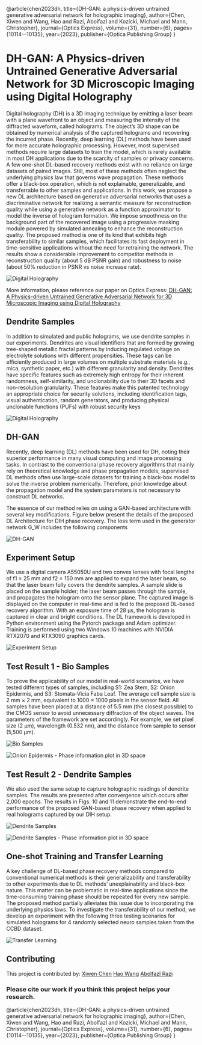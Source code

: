 @article{chen2023dh,
  title={DH-GAN: a physics-driven untrained generative adversarial network for holographic imaging},
  author={Chen, Xiwen and Wang, Hao and Razi, Abolfazl and Kozicki, Michael and Mann, Christopher},
  journal={Optics Express},
  volume={31},
  number={6},
  pages={10114--10135},
  year={2023},
  publisher={Optica Publishing Group}
}


# DH-GAN: A Physics-driven Untrained Generative Adversarial Network for 3D Microscopic Imaging using Digital Holography

Digital holography (DH) is a 3D imaging technique by emitting a laser beam with a plane wavefront to an object and measuring the intensity of the diffracted waveform, called holograms. The object’s 3D shape can be obtained by numerical analysis of the captured holograms and recovering the incurred phase. 
Recently, deep learning (DL) methods have been used for more accurate holographic processing. However, most supervised methods require large datasets to train the model, which is rarely available in most DH applications due to the scarcity of samples or privacy concerns. 
A few one-shot DL-based recovery methods exist with no reliance on large datasets of paired images. Still, most of these methods often neglect the underlying physics law that governs wave propagation. These methods offer a black-box operation, which is not explainable, generalizable, and transferrable to other samples and applications.
In this work, we propose a new DL architecture based on generative adversarial networks that uses a discriminative network for realizing a semantic measure for reconstruction quality while using a generative network as a function approximator to model the inverse of hologram formation. We impose smoothness on the background part of the recovered image using a progressive masking module powered by simulated annealing to enhance the reconstruction quality. The proposed method is one of its kind that exhibits high transferability to similar samples, which facilitates its fast deployment in time-sensitive applications without the need for retraining the network. The results show a considerable improvement to competitor methods in reconstruction quality (about 5 dB PSNR gain) and robustness to noise (about 50% reduction in PSNR vs noise increase rate).

![Digital Holography](./images/DH_system.jpg)

More information, please reference our paper on Optics Express:
<a href="https://doi.org/10.1364/OE.480894">DH-GAN: A Physics-driven Untrained Generative Adversarial Network for 3D Microscopic Imaging using Digital Holography</a>


## Dendrite Samples
In addition to simulated and public holograms, we use dendrite samples in our experiments. Dendrites are visual identifiers that are formed by growing tree-shaped metallic fractal patterns by inducing regulated voltage on electrolyte solutions with different propensities. These tags can be efficiently produced in large volumes on multiple substrate materials (e.g., mica, synthetic paper, etc.) with different granularity and density. 
Dendrites have specific features such as extremely high entropy for their inherent randomness, self-similarity, and unclonability due to their 3D facets and non-resolution granularity.
These features make this patented technology an appropriate choice for security solutions, including identification tags, visual authentication, random generators, and producing physical unclonable functions (PUFs) with robust security keys

![Digital Holography](./images/DH_sample.jpg)




## DH-GAN
Recently, deep learning (DL) methods have been used for DH, noting their superior performance in many visual computing and image processing tasks. In contrast to the conventional phase recovery algorithms that mainly rely on theoretical knowledge and phase propagation models, supervised DL methods often use large-scale datasets for training a black-box model to solve the inverse problem numerically. Therefore, prior knowledge about the propagation model and the system parameters is not necessary to construct DL networks.

The essence of our method relies on using a GAN-based architecture with several key modifications. Figure below present the details of the proposed DL
Architecture for DIH phase recovery. The loss term used in the generator network G_W includes the following components

![DH-GAN](./images/G_SR_arc.png)




## Experiment Setup
We use a digital camera A55050U and two convex lenses with focal lengths of f1 = 25 mm and f2 = 150 mm are applied to expand the laser beam, so that the laser beam fully covers the dendrite samples. A sample slide is placed on the sample holder; the laser beam passes through the sample, and propagates the hologram onto the sensor plane. The captured image is displayed on the computer in real-time and is fed to the proposed DL-based recovery algorithm. With an exposure time of 28 μs, the hologram is captured in clear and bright conditions. The DL framework is developed in Python environment using the Pytorch package and Adam optimizer. Training is performed using two Windows 10 machines with NVIDIA RTX2070 and RTX3090 graphics cards.

![Experiment Setup](./images/DH_lab_1.png)



## Test Result 1 - Bio Samples
To prove the applicability of our model in real-world scenarios, we have tested different types of samples, including S1: Zea Stem, S2: Onion Epidermis, and S3: Stomata-Vicia Faba Leaf. The average cell sample size is 2 mm × 2 mm, equivalent to 1000 × 1000 pixels in the sensor field.
All samples have been placed at a distance of 5.5 mm (the closest possible) to the CMOS sensor to avoid unnecessary diffraction of the object waves. The parameters of the framework are set accordingly. For example, we set pixel size (2 μm), wavelength (0.532 nm), and the distance from sample to sensor (5,500 μm).


![Bio Samples](./images/DH_rec.png)

![Onion Epidermis - Phase information plot in 3D space](./images/phase_to_3D.png)


## Test Result 2 - Dendrite Samples

We also used the same setup to capture holographic readings of dendrite samples. The results are presented after convergence which occurs after 2,000 epochs. The results in Figs. 10 and 11 demonstrate the end-to-end performance of the proposed GAN-based phase recovery when applied to real holograms captured by our DIH setup.

![Dendrite Samples](./images/dendrite_to_3D.png)

![Dendrite Samples - Phase information plot in 3D space](./images/holo_3D_2.png)


## One-shot Training and Transfer Learning
A key challenge of DL-based phase recovery methods compared to conventional numerical methods is their generalizability and transferability to other experiments due to DL methods’ unexplainability and black-box nature. This matter can be problematic in real-time applications since the time-consuming training phase should be repeated for every new sample. The proposed method partially alleviates this issue due to incorporating the underlying physics laws.
To investigate the transferability of our method, we develop an experiment with the following three testing scenarios for simulated holograms for 4 randomly selected neuro samples taken from the CCBD dataset.

![Transfer Learning](./images/Oneshot2.jpg)


## Contributing
This project is contributed by: 
<a href="xiwenc@g.clemson.edu">Xiwen Chen</a>
<a href="hao9@g.clemson.edu">Hao Wang</a>
<a href="arazi@clemson.edu">Abolfazl Razi</a>

### Please cite our work if you think this project helps your research.

@article{chen2023dh,
  title={DH-GAN: a physics-driven untrained generative adversarial network for holographic imaging},
  author={Chen, Xiwen and Wang, Hao and Razi, Abolfazl and Kozicki, Michael and Mann, Christopher},
  journal={Optics Express},
  volume={31},
  number={6},
  pages={10114--10135},
  year={2023},
  publisher={Optica Publishing Group}
}







